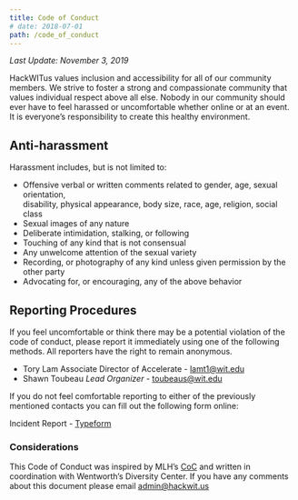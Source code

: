 ```yaml
---
title: Code of Conduct
# date: 2018-07-01
path: /code_of_conduct
---
```


_Last Update: November 3, 2019_

HackWITus values inclusion and accessibility for all of our community members. We strive to foster a strong and compassionate community that values individual respect above all else. Nobody in our community should ever have to feel harassed or uncomfortable whether online or at an event. It is everyone’s responsibility to create this healthy environment.

## Anti-harassment
Harassment includes, but is not limited to:
- Offensive verbal or written comments related to gender, age, sexual orientation,  
  disability, physical appearance, body size, race, age, religion, social class
- Sexual images of any nature
- Deliberate intimidation, stalking, or following
- Touching of any kind that is not consensual
- Any unwelcome attention of the sexual variety
- Recording, or photography of any kind unless given permission by the other party
- Advocating for, or encouraging, any of the above behavior

## Reporting Procedures
If you feel uncomfortable or think there may be a potential violation of the code of conduct, please report it immediately using one of the following methods. All reporters have the right to remain anonymous.

- Tory Lam Associate Director of Accelerate - lamt1@wit.edu
- Shawn Toubeau _Lead Organizer_ - toubeaus@wit.edu

If you do not feel comfortable reporting to either of the previously mentioned contacts you can fill out the following form online:

Incident Report - [Typeform](https://goo.gl/2rs2Di)

### Considerations
This Code of Conduct was inspired by MLH’s [CoC](https://static.mlh.io/docs/mlh-code-of-conduct.pdf) and written in coordination with Wentworth’s Diversity Center. If you have any comments about this document please email admin@hackwit.us
